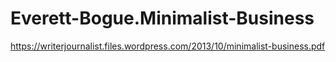 # Everett-Bogue.Minimalist-Business
https://writerjournalist.files.wordpress.com/2013/10/minimalist-business.pdf
